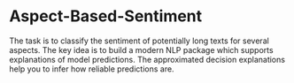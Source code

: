 # Aspect-Based-Sentiment
The task is to classify the sentiment of potentially long texts for several aspects. The key idea is to build a modern NLP package which supports explanations of model predictions. The approximated decision explanations help you to infer how reliable predictions are.
